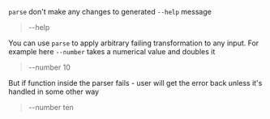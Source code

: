 `parse` don't make any changes to generated `--help` message

> --help

You can use `parse` to apply arbitrary failing transformation to any input.
For example here `--number` takes a numerical value and doubles it

> --number 10

But if function inside the parser fails - user will get the error back unless it's handled
in some other way

> --number ten
